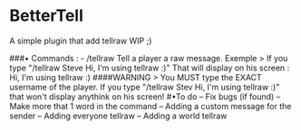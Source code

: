 # BetterTell

A simple plugin that add tellraw WIP ;)

###• Commands :
    - /tellraw <player> <message>
Tell a player a raw message.
  Exemple > If you type "/tellraw Steve Hi, I'm using tellraw :)"
  That will display on his screen :
  Hi, I'm using tellraw :)
####WARNING > You MUST type the EXACT username of the player. If you type "/tellraw Stev Hi, I'm using tellraw :)" that won't display anythink on his screen!
#•To do
– Fix bugs (if found)
– Make more that 1 word in the command
– Adding a custom message for the sender
– Adding everyone tellraw
– Adding a world tellraw

